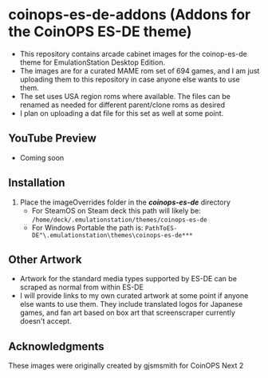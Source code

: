# coinops-es-de-addons (Addons for the CoinOPS ES-DE theme)
- This repository contains arcade cabinet images for the coinop-es-de theme for EmulationStation Desktop Edition.
- The images are for a curated MAME rom set of 694 games, and I am just uploading them to this repository in case anyone else wants to use them.
- The set uses USA region roms where available.  The files can be renamed as needed for different parent/clone roms as desired
- I plan on uploading a dat file for this set as well at some point.

## **YouTube Preview**
- Coming soon
  
## **Installation**
1. Place the imageOverrides folder in the ***coinops-es-de*** directory
    - For SteamOS on Steam deck this path will likely be: ```/home/deck/.emulationstation/themes/coinops-es-de```
    - For Windows Portable the path is: ```PathToES-DE"\.emulationstation\themes\coinops-es-de***```

## **Other Artwork**
- Artwork for the standard media types supported by ES-DE can be scraped as normal from within ES-DE
- I will provide links to my own curated artwork at some point if anyone else wants to use them.  They include translated logos for Japanese games, and fan art based on box art that screenscraper currently doesn't accept.
  
## **Acknowledgments**
These images were originally created by gjsmsmith for CoinOPS Next 2
